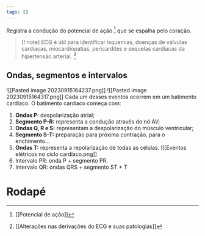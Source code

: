```yaml
---
tags: []
---
```

Registra a condução do potencial de ação [^2] que se espalha pelo coração. 
>[! note]    ECG é útil para identificar isquemias, doenças de válvulas cardíacas, miocardiopatias, pericardites e sequelas cardíacas da hipertensão arterial. [^1] 
## Ondas, segmentos e intervalos

![[Pasted image 20230915164237.png]]
![[Pasted image 20230915164317.png]]
Cada um desses eventos ocorrem em um batimento cardíaco. O batimento cardíaco começa com: 
1. **Ondas P:** despolarização atrial; 
2. **Segmento P-R:** representa a condução através do nó AV; 
3. **Ondas Q, R e S:** representam a despolarização do músculo ventricular; 
4. **Segmento S-T:** preparação para próxima contração, para o enchimento...
5. **Ondas T:** representa a repolarização de todas as células. 
![[Eventos elétricos no ciclo cardíaco.png]]
6. Intervalo PR: onda P + segmento PR. 
7. Intervalo QR: ondas QRS + segmento ST + T
# Rodapé
[^1]: [[Alterações nas derivações do ECG e suas patologias]]
[^2]: [[Potencial de ação]]